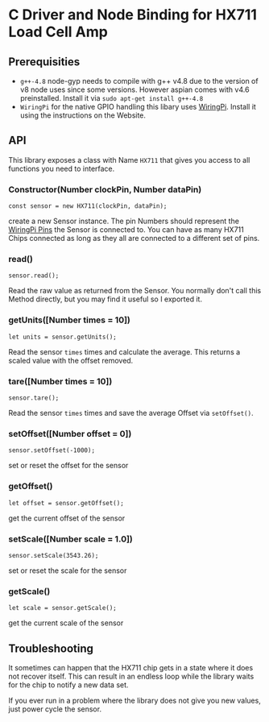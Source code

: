 # C Driver and Node Binding for HX711 Load Cell Amp

## Prerequisities

- ```g++-4.8``` node-gyp needs to compile with g++ v4.8 due to the version of v8 node uses since some versions. However aspian comes with v4.6 preinstalled. Install it via ```sudo apt-get install g++-4.8```
- ```WiringPi``` for the native GPIO handling this libary uses [WiringPi](http://wiringpi.com). Install it using the instructions on the Website.

## API

This library exposes a class with Name ```HX711``` that gives you access to all functions you need to interface.

### Constructor(Number clockPin, Number dataPin)
	const sensor = new HX711(clockPin, dataPin);

 create a new Sensor instance. The pin Numbers should represent the [WiringPi Pins](http://wiringpi.com/wp-content/uploads/2013/03/gpio1.png) the Sensor is connected to. You can have as many HX711 Chips connected as long as they all are connected to a different set of pins.

### read()
	sensor.read();
	
Read the raw value as returned from the Sensor. You normally don't call this Method directly, but you may find it useful so I exported it.

### getUnits([Number times = 10])
	let units = sensor.getUnits();

Read the sensor ```times``` times and calculate the average. This returns a scaled value with the offset removed.

### tare([Number times = 10])
	sensor.tare();

Read the sensor ```times``` times and save the average Offset via ```setOffset()```.

### setOffset([Number offset = 0])
	sensor.setOffset(-1000);

set or reset the offset for the sensor

### getOffset()
	let offset = sensor.getOffset();

get the current offset of the sensor

### setScale([Number scale = 1.0])
	sensor.setScale(3543.26);

set or reset the scale for the sensor

### getScale()
	let scale = sensor.getScale();

get the current scale of the sensor

## Troubleshooting

It sometimes can happen that the HX711 chip gets in a state where it does not recover itself. 
This can result in an endless loop while the library waits for the chip to notify a new data set.

If you ever run in a problem where the library does not give you new values, just power cycle the sensor.

